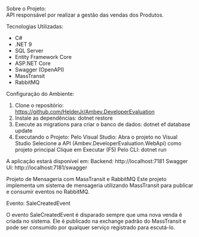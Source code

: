 Sobre o Projeto:  
API responsável por realizar a gestão das vendas dos Produtos.

Tecnologias Utilizadas:

- C#
- .NET 9
- SQL Server
- Entity Framework Core
- ASP.NET Core
- Swagger (OpenAPI)
- MassTransit
- RabbitMQ

Configuração do Ambiente:
1. Clone o repositório: https://github.com/HelderJr/Ambev.DeveloperEvaluation
2. Instale as dependências: dotnet restore
3. Execute as migrations para criar o banco de dados: dotnet ef database update
4. Executando o Projeto:
     Pelo Visual Studio:
     Abra o projeto no Visual Studio
     Selecione a API (Ambev.DeveloperEvaluation.WebApi) como projeto principal
     Clique em Executar (F5)
     Pelo CLI: dotnet run

A aplicação estará disponível em:
  Backend: http://localhost:7181
  Swagger UI: http://localhost:7181/swagger

Projeto de Mensageria com MassTransit e RabbitMQ
Este projeto implementa um sistema de mensageria utilizando MassTransit para publicar e consumir eventos no RabbitMQ.

Evento: SaleCreatedEvent

O evento SaleCreatedEvent é disparado sempre que uma nova venda é criada no sistema. 
Ele é publicado na exchange padrão do MassTransit e pode ser consumido por qualquer serviço registrado para escutá-lo.

     
